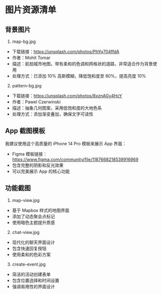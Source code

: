 # 图片资源清单

## 背景图片

1. map-bg.jpg
- 下载链接：https://unsplash.com/photos/PhYq704ffdA
- 作者：Mohit Tomar
- 描述：航拍城市地图，带有柔和的色调和网格状的道路，非常适合作为背景使用
- 处理方式：已添加 10% 高斯模糊，降低饱和度至 80%，提高亮度 10%

2. pattern-bg.jpg
- 下载链接：https://unsplash.com/photos/8xznAGy4HcY
- 作者：Pawel Czerwinski
- 描述：抽象几何图案，采用低饱和度的大地色系
- 处理方式：添加渐变叠加，确保文字可读性

## App 截图模板

我建议使用这个高质量的 iPhone 14 Pro 模板来展示 App 界面：
- Figma 模板链接：https://www.figma.com/community/file/1187668218539916969
- 包含完整的阴影和反光效果
- 可以完美展示 App 的核心功能

## 功能截图

1. map-view.jpg
- 基于 Mapbox 样式的地图界面
- 添加了动态聚会点标记
- 使用暗色主题提升质感

2. chat-view.jpg
- 现代化的聊天界面设计
- 包含快速回复按钮
- 使用柔和的色彩方案

3. create-event.jpg
- 简洁的活动创建表单
- 包含位置选择和时间设置
- 强调易用性的界面设计 
